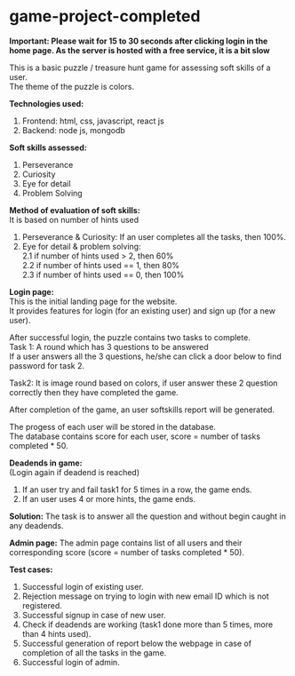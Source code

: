 # game-project-completed

**Important: Please wait for 15 to 30 seconds after clicking login in the home page. As the server is hosted with a free service, it is a bit slow**

This is a basic puzzle / treasure hunt game for assessing soft skills of a user.<br />
The theme of the puzzle is colors.

**Technologies used:**
  1. Frontend: html, css, javascript, react js
  2. Backend: node js, mongodb
  
 **Soft skills assessed:**
  1. Perseverance
  2. Curiosity
  3. Eye for detail
  4. Problem Solving

**Method of evaluation of soft skills:**<br />
It is based on number of hints used<br />
  1. Perseverance & Curiosity: If an user completes all the tasks, then 100%.<br />
  2. Eye for detail & problem solving: <br />
        2.1 if number of hints used > 2, then 60% <br />
        2.2 if number of hints used == 1, then 80% <br />
        2.3 if number of hints used == 0, then 100% <br />

  
**Login page:**<br />
  This is the initial landing page for the website.<br />
  It provides features for login (for an existing user) and sign up (for a new user).<br />


After successful login, the puzzle contains two tasks to complete.<br />
Task 1: A round which has 3 questions to be answered<br />
If a user answers all the 3 questions, he/she can click a door below to find password for task 2.<br />

Task2: It is image round based on colors, if user answer these 2 question correctly then they have completed the game.<br />

After completion of the game, an user softskills report will be generated.<br />

The progess of each user will be stored in the database.<br />
The database contains score for each user, score = number of tasks completed * 50.<br />

**Deadends in game:** <br />
(Login again if deadend is reached) <br />
  1. If an user try and fail task1 for 5 times in a row, the game ends.
  2. If an user uses 4 or more hints, the game ends.

**Solution:**
  The task is to answer all the  question and without begin caught in any deadends.
  
**Admin page:**
  The admin page contains list of all users and their corresponding score (score = number of tasks completed * 50).
  
 **Test cases:**<br/>
 1. Successful login of existing user.<br/>
 2. Rejection message on trying to login with new email ID which is not registered.<br/>
 3. Successful signup in case of new user.<br/>
 4. Check if deadends are working (task1 done more than 5 times, more than 4 hints used).<br/>
 5. Successful generation of report below the webpage in case of completion of all the tasks in the game.<br/>
 6. Successful login of admin.<br/>
 
  
  
  
  
  
 


 
 
 
